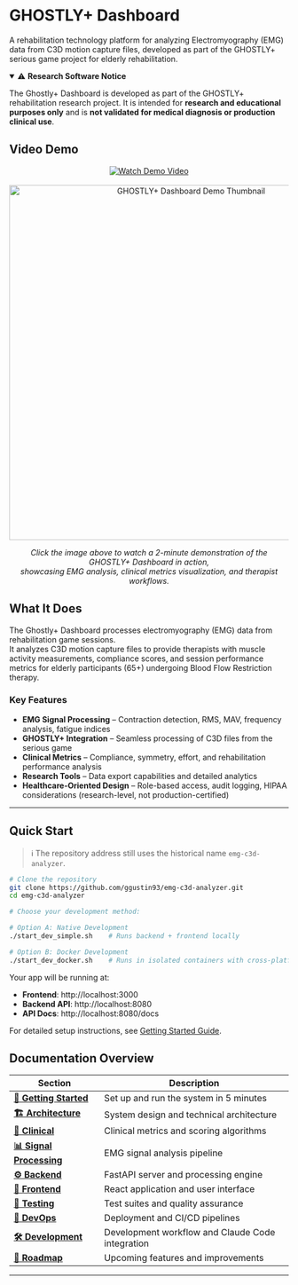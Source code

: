 # GHOSTLY+ Dashboard

A rehabilitation technology platform for analyzing Electromyography (EMG) data from C3D motion capture files, developed as part of the GHOSTLY+ serious game project for elderly rehabilitation.

<details open>
<summary>⚠️ <strong>Research Software Notice</strong></summary>

The Ghostly+ Dashboard is developed as part of the GHOSTLY+ rehabilitation research project. It is intended for **research and educational purposes only** and is **not validated for medical diagnosis or production clinical use**.

</details>


## Video Demo

<div align="center">
  <a href="https://vimeo.com/1119476263">
    <img src="https://img.shields.io/badge/▶_Watch_Demo-2_min_video-1ab7ea?style=for-the-badge&logo=vimeo&logoColor=white" alt="Watch Demo Video" />
  </a>
  
  <br />
  <br />
  
  <a href="https://vimeo.com/1119476263">
    <img src="https://i.vimeocdn.com/video/2059960720-0f526f2c3b995c1ace16435fd766ccc4d231a57498e7d8a5f98ffea6e57f4ce0-d_640?region=us" width="640" alt="GHOSTLY+ Dashboard Demo Thumbnail" />
  </a>
  
  <p><em>Click the image above to watch a 2-minute demonstration of the GHOSTLY+ Dashboard in action,<br/>showcasing EMG analysis, clinical metrics visualization, and therapist workflows.</em></p>
</div>

## What It Does

The Ghostly+ Dashboard processes electromyography (EMG) data from rehabilitation game sessions.  
It analyzes C3D motion capture files to provide therapists with muscle activity measurements, compliance scores, and session performance metrics for elderly participants (65+) undergoing Blood Flow Restriction therapy.

### Key Features
- **EMG Signal Processing** – Contraction detection, RMS, MAV, frequency analysis, fatigue indices  
- **GHOSTLY+ Integration** – Seamless processing of C3D files from the serious game  
- **Clinical Metrics** – Compliance, symmetry, effort, and rehabilitation performance analysis  
- **Research Tools** – Data export capabilities and detailed analytics  
- **Healthcare-Oriented Design** – Role-based access, audit logging, HIPAA considerations (research-level, not production-certified)  

---

## Quick Start

> ℹ️ The repository address still uses the historical name `emg-c3d-analyzer`.

```bash
# Clone the repository
git clone https://github.com/ggustin93/emg-c3d-analyzer.git
cd emg-c3d-analyzer

# Choose your development method:

# Option A: Native Development
./start_dev_simple.sh    # Runs backend + frontend locally

# Option B: Docker Development
./start_dev_docker.sh    # Runs in isolated containers with cross-platform support
```

Your app will be running at:
- **Frontend**: http://localhost:3000
- **Backend API**: http://localhost:8080
- **API Docs**: http://localhost:8080/docs

For detailed setup instructions, see [Getting Started Guide](docusaurus/docs/getting-started.md).

## Documentation Overview

| Section | Description |
|---------|-------------|
| **[🚀 Getting Started](docusaurus/docs/getting-started.md)** | Set up and run the system in 5 minutes |
| **[🏗️ Architecture](docusaurus/docs/architecture.md)** | System design and technical architecture |
| **[🏥 Clinical](docusaurus/docs/clinical/metrics-definitions.md)** | Clinical metrics and scoring algorithms |
| **[📊 Signal Processing](docusaurus/docs/signal-processing/overview.md)** | EMG signal analysis pipeline |
| **[⚙️ Backend](docusaurus/docs/backend.md)** | FastAPI server and processing engine |
| **[🎨 Frontend](docusaurus/docs/frontend/overview.md)** | React application and user interface |
| **[🧪 Testing](docusaurus/docs/testing.md)** | Test suites and quality assurance |
| **[🚀 DevOps](docusaurus/docs/devops/devops.md)** | Deployment and CI/CD pipelines |
| **[🛠️ Development](docusaurus/docs/development.md)** | Development workflow and Claude Code integration |
| **[📍 Roadmap](docusaurus/docs/roadmap/work-in-progress.md)** | Upcoming features and improvements |


---
